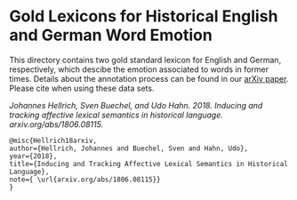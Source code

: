 # Gold Lexicons for Historical English and German Word Emotion

This directory contains two gold standard lexicon for English and German, respectively, which descibe the emotion associated to words in former times. Details about the annotation process can be found in our [arXiv paper](https://arxiv.org/abs/1806.08115). Please cite when using these data sets.

*Johannes Hellrich, Sven Buechel, and Udo Hahn. 2018. Inducing and tracking affective lexical semantics in historical language. arxiv.org/abs/1806.08115.*

```
@misc{Hellrich18arxiv,
author={Hellrich, Johannes and Buechel, Sven and Hahn, Udo},
year={2018},
title={Inducing and Tracking Affective Lexical Semantics in Historical Language},
note={ \url{arxiv.org/abs/1806.08115}}
}
```

